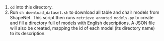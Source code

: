 1. `cd` into this directory.
2. Run `sh download_dataset.sh` to download all table and chair models from ShapeNet. This script then runs `retrieve_annoted_models.py` to create and fill a directory full of models with English descriptions. A JSON file will also be created, mapping the id of each model (its directory name) to its description.
